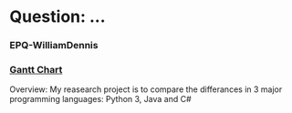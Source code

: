 # Question: ...
### EPQ-WilliamDennis
### [Gantt Chart](https://docs.google.com/spreadsheets/d/1--2cGY8hnuUD1YeF-Mha0ihXLcx8LqJEYpkNGNovKaA/edit?usp=sharing)
Overview: My reasearch project is to compare the differances in 3 major programming languages: Python 3, Java and C#
